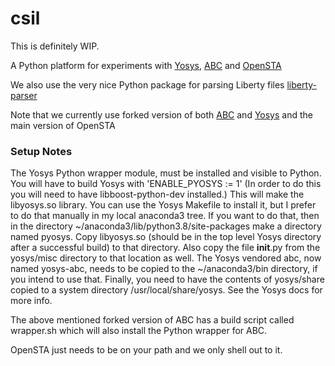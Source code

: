 # csil

This is definitely WIP.

A Python platform for experiments with [Yosys](https://github.com/YosysHQ/yosys),
[ABC](https://github.com/berkeley-abc/abc) and [OpenSTA](https://github.com/The-OpenROAD-Project/OpenSTA)

We also use the very nice Python package for parsing Liberty files 
[liberty-parser](https://codeberg.org/tok/liberty-parser)

Note that we currently use forked version of both [ABC](https://github.com/macd/abc) and 
[Yosys](https://github.com/macd/yosys) and the main version of OpenSTA


### Setup Notes

The Yosys Python wrapper module, must be installed and visible to
Python. You will have to build Yosys with 'ENABLE_PYOSYS := 1' (In
order to do this you will need to have libboost-python-dev installed.)
This will make the libyosys.so library. You can use the Yosys Makefile
to install it, but I prefer to do that manually in my local anaconda3
tree. If you want to do that, then in the directory
~/anaconda3/lib/python3.8/site-packages make a directory named
pyosys. Copy libyosys.so (should be in the top level Yosys directory
after a successful build) to that directory. Also copy the file
__init__.py from the yosys/misc directory to that location as
well. The Yosys vendored abc, now named yosys-abc, needs to be copied
to the ~/anaconda3/bin directory, if you intend to use that. Finally,
you need to have the contents of yosys/share copied to a system
directory /usr/local/share/yosys. See the Yosys docs for more info.

The above mentioned forked version of ABC has a build script called wrapper.sh
which will also install the Python wrapper for ABC.

OpenSTA just needs to be on your path and we only shell out to it.
